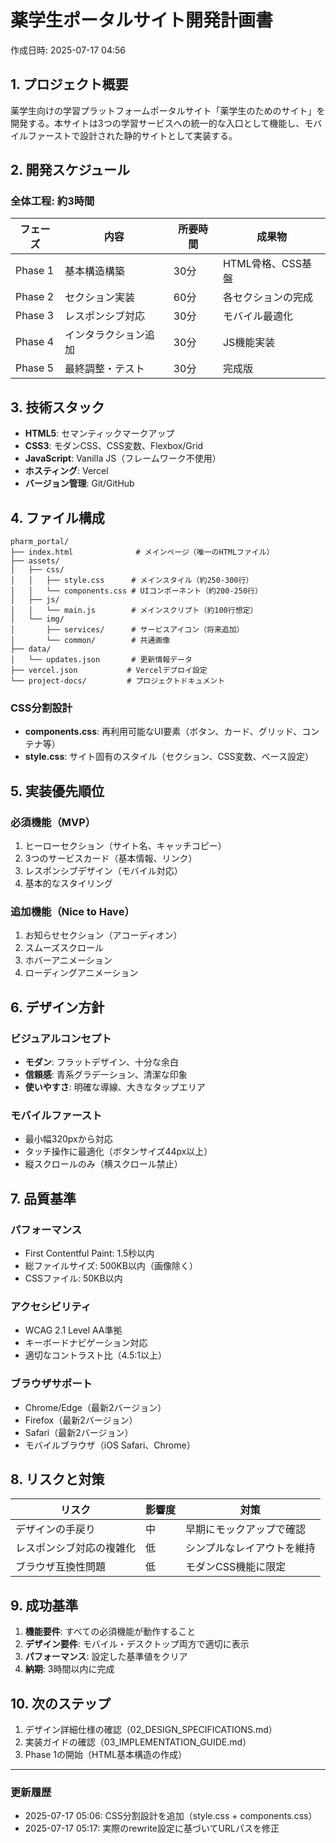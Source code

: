# 薬学生ポータルサイト開発計画書

作成日時: 2025-07-17 04:56

## 1. プロジェクト概要

薬学生向けの学習プラットフォームポータルサイト「薬学生のためのサイト」を開発する。本サイトは3つの学習サービスへの統一的な入口として機能し、モバイルファーストで設計された静的サイトとして実装する。

## 2. 開発スケジュール

### 全体工程: 約3時間

| フェーズ | 内容 | 所要時間 | 成果物 |
|---------|------|----------|--------|
| Phase 1 | 基本構造構築 | 30分 | HTML骨格、CSS基盤 |
| Phase 2 | セクション実装 | 60分 | 各セクションの完成 |
| Phase 3 | レスポンシブ対応 | 30分 | モバイル最適化 |
| Phase 4 | インタラクション追加 | 30分 | JS機能実装 |
| Phase 5 | 最終調整・テスト | 30分 | 完成版 |

## 3. 技術スタック

- **HTML5**: セマンティックマークアップ
- **CSS3**: モダンCSS、CSS変数、Flexbox/Grid
- **JavaScript**: Vanilla JS（フレームワーク不使用）
- **ホスティング**: Vercel
- **バージョン管理**: Git/GitHub

## 4. ファイル構成

```
pharm_portal/
├── index.html              # メインページ（唯一のHTMLファイル）
├── assets/
│   ├── css/
│   │   ├── style.css      # メインスタイル（約250-300行）
│   │   └── components.css # UIコンポーネント（約200-250行）
│   ├── js/
│   │   └── main.js        # メインスクリプト（約100行想定）
│   └── img/
│       ├── services/      # サービスアイコン（将来追加）
│       └── common/        # 共通画像
├── data/
│   └── updates.json       # 更新情報データ
├── vercel.json           # Vercelデプロイ設定
└── project-docs/         # プロジェクトドキュメント
```

### CSS分割設計
- **components.css**: 再利用可能なUI要素（ボタン、カード、グリッド、コンテナ等）
- **style.css**: サイト固有のスタイル（セクション、CSS変数、ベース設定）

## 5. 実装優先順位

### 必須機能（MVP）
1. ヒーローセクション（サイト名、キャッチコピー）
2. 3つのサービスカード（基本情報、リンク）
3. レスポンシブデザイン（モバイル対応）
4. 基本的なスタイリング

### 追加機能（Nice to Have）
1. お知らせセクション（アコーディオン）
2. スムーズスクロール
3. ホバーアニメーション
4. ローディングアニメーション

## 6. デザイン方針

### ビジュアルコンセプト
- **モダン**: フラットデザイン、十分な余白
- **信頼感**: 青系グラデーション、清潔な印象
- **使いやすさ**: 明確な導線、大きなタップエリア

### モバイルファースト
- 最小幅320pxから対応
- タッチ操作に最適化（ボタンサイズ44px以上）
- 縦スクロールのみ（横スクロール禁止）

## 7. 品質基準

### パフォーマンス
- First Contentful Paint: 1.5秒以内
- 総ファイルサイズ: 500KB以内（画像除く）
- CSSファイル: 50KB以内

### アクセシビリティ
- WCAG 2.1 Level AA準拠
- キーボードナビゲーション対応
- 適切なコントラスト比（4.5:1以上）

### ブラウザサポート
- Chrome/Edge（最新2バージョン）
- Firefox（最新2バージョン）
- Safari（最新2バージョン）
- モバイルブラウザ（iOS Safari、Chrome）

## 8. リスクと対策

| リスク | 影響度 | 対策 |
|--------|--------|------|
| デザインの手戻り | 中 | 早期にモックアップで確認 |
| レスポンシブ対応の複雑化 | 低 | シンプルなレイアウトを維持 |
| ブラウザ互換性問題 | 低 | モダンCSS機能に限定 |

## 9. 成功基準

1. **機能要件**: すべての必須機能が動作すること
2. **デザイン要件**: モバイル・デスクトップ両方で適切に表示
3. **パフォーマンス**: 設定した基準値をクリア
4. **納期**: 3時間以内に完成

## 10. 次のステップ

1. デザイン詳細仕様の確認（02_DESIGN_SPECIFICATIONS.md）
2. 実装ガイドの確認（03_IMPLEMENTATION_GUIDE.md）
3. Phase 1の開始（HTML基本構造の作成）

---

### 更新履歴
- 2025-07-17 05:06: CSS分割設計を追加（style.css + components.css）
- 2025-07-17 05:17: 実際のrewrite設定に基づいてURLパスを修正